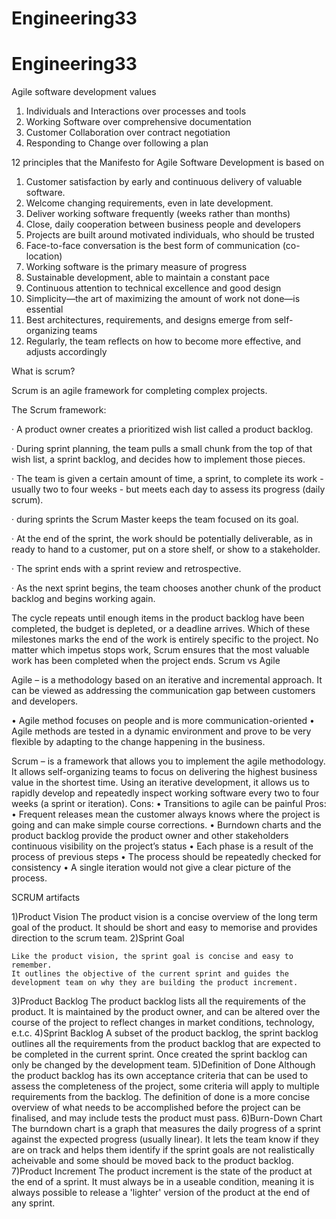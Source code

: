 # Engineering33

# Engineering33


Agile software development values

1) Individuals and Interactions over processes and tools
2) Working Software over comprehensive documentation
3) Customer Collaboration over contract negotiation
4) Responding to Change over following a plan


12 principles that the Manifesto for Agile Software Development is based on

1) Customer satisfaction by early and continuous delivery of valuable software.
2) Welcome changing requirements, even in late development.
3) Deliver working software frequently (weeks rather than months)
4) Close, daily cooperation between business people and developers
5) Projects are built around motivated individuals, who should be trusted
6) Face-to-face conversation is the best form of communication (co-location)
7) Working software is the primary measure of progress
8) Sustainable development, able to maintain a constant pace
9) Continuous attention to technical excellence and good design
10) Simplicity—the art of maximizing the amount of work not done—is essential
11) Best architectures, requirements, and designs emerge from self-organizing teams
12) Regularly, the team reflects on how to become more effective, and adjusts accordingly

What is scrum?

Scrum is an agile framework for completing complex projects.

The Scrum framework:

  · A product owner creates a prioritized wish list called a product backlog.

  · During sprint planning, the team pulls a small chunk from the top of that wish list, a sprint backlog, and decides how to implement those pieces.

  · The team is given a certain amount of time, a sprint, to complete its work - usually two to four weeks - but meets each day to assess its progress (daily scrum).

  · during sprints the Scrum Master keeps the team focused on its goal.

  · At the end of the sprint, the work should be potentially deliverable, as in ready to hand to a customer, put on a store shelf, or show to a stakeholder.

  · The sprint ends with a sprint review and retrospective.

  · As the next sprint begins, the team chooses another chunk of the product backlog and begins working again. 

The cycle repeats until enough items in the product backlog have been completed, the budget is depleted, or a deadline arrives. Which of these milestones marks the end of the work is entirely specific to the project. No matter which impetus stops work, Scrum ensures that the most valuable work has been completed when the project ends.
Scrum vs Agile

Agile – is a methodology based on an iterative and incremental approach. 
It can be viewed as addressing the communication gap between customers 
and developers.

•	Agile method focuses on people and is more 
communication-oriented
•	Agile methods are tested in a dynamic environment and prove to 
be very flexible by adapting to the change happening in the business.

Scrum – is a framework that allows you to implement the agile 
methodology. It allows self-organizing teams to focus on delivering the 
highest business value in the shortest time. Using an iterative 
development, it allows us to rapidly develop and repeatedly inspect 
working software every two to four weeks (a sprint or iteration).
Cons:
•	Transitions to agile can be painful
Pros:
•	Frequent releases mean the customer always knows where the 
project is going and can make simple course corrections.
•	Burndown charts and the product backlog provide the product 
owner and other stakeholders continuous visibility on the project’s 
status
•	Each phase is a result of the process of previous steps
•	The process should be repeatedly checked for consistency
•	A single iteration would not give a clear picture of the 
process.


SCRUM artifacts

1)Product Vision
	The product vision is a concise overview of the long term goal of the product.
	It should be short and easy to memorise and provides direction to the scrum team.
2)Sprint Goal

	Like the product vision, the sprint goal is concise and easy to remember.
	It outlines the objective of the current sprint and guides the development team on why they are building the product increment.
3)Product Backlog
	The product backlog lists all the requirements of the product.
	It is maintained by the product owner, and can be altered over the course of the project to reflect changes in market conditions, technology, e.t.c.
4)Sprint Backlog
	A subset of the product backlog, the sprint backlog outlines all the requirements from the product backlog that are expected to be completed in the current sprint.
	Once created the sprint backlog can only be changed by the development team.
5)Definition of Done
	Although the product backlog has its own acceptance criteria that can be used to assess the completeness of the project, some criteria will apply to multiple requirements from the backlog.
	The definition of done is a more concise overview of what needs to be accomplished before the project can be finalised, and may include tests the product must pass.
6)Burn-Down Chart
	The burndown chart is a graph that measures the daily progress of a sprint against the expected progress (usually linear).
	It lets the team know if they are on track and helps them identify if the sprint goals are not realistically acheivable and some should be moved back to the product backlog.
7)Product Increment
	The product increment is the state of the product at the end of a sprint.
	It must always be in a useable condition, meaning it is always possible to release a 'lighter' version of the product at the end of any sprint.

